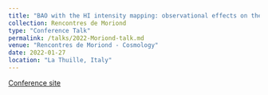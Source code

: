 ```yaml
---
title: "BAO with the HI intensity mapping: observational effects on the 2-point correlation function"
collection: Rencontres de Moriond
type: "Conference Talk"
permalink: /talks/2022-Moriond-talk.md
venue: "Rencontres de Moriond - Cosmology"
date: 2022-01-27
location: "La Thuille, Italy"
---
```


[Conference site](https://moriond.in2p3.fr/2022/Cosmology/)
